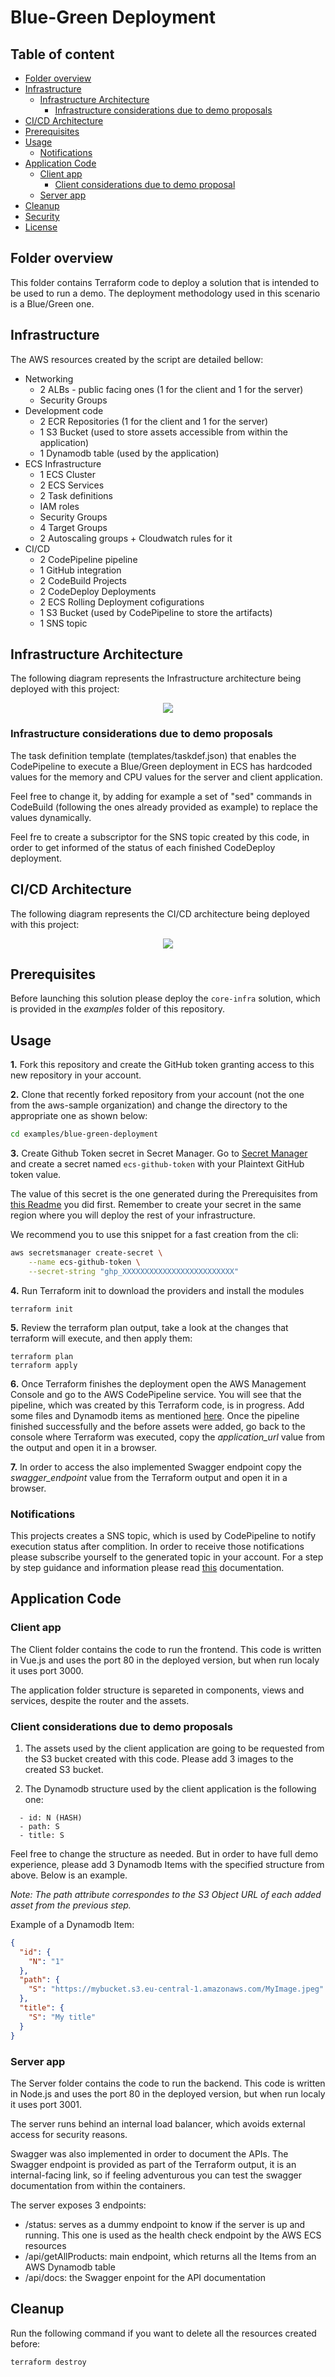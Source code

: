 # Blue-Green Deployment

## Table of content

   * [Folder overview](#folder-overview)
   * [Infrastructure](#infrastructure)
      * [Infrastructure Architecture](#infrastructure-architecture)
        * [Infrastructure considerations due to demo proposals](#infrastructure-considerations-due-to-demo-proposals)
   * [CI/CD Architecture](#ci/cd-architecture)
   * [Prerequisites](#prerequisites)
   * [Usage](#usage)
      * [Notifications](#notifications)
   * [Application Code](#application-code)
     * [Client app](#client-app)
       * [Client considerations due to demo proposal](#client-considerations-due-to-demo-proposals)
     * [Server app](#server-app)
   * [Cleanup](#cleanup)
   * [Security](#security)
   * [License](#license)


## Folder overview

This folder contains Terraform code to deploy a solution that is intended to be used to run a demo. The deployment methodology used in this scenario is a Blue/Green one.

## Infrastructure

The AWS resources created by the script are detailed bellow:

- Networking
    - 2 ALBs - public facing ones (1 for the client and 1 for the server)
    - Security Groups
- Development code
    - 2 ECR Repositories (1 for the client and 1 for the server)
    - 1 S3 Bucket (used to store assets accessible from within the application)
    - 1 Dynamodb table (used by the application)
- ECS Infrastructure
    - 1 ECS Cluster
    - 2 ECS Services
    - 2 Task definitions
    - IAM roles
    - Security Groups
    - 4 Target Groups
    - 2 Autoscaling groups + Cloudwatch rules for it
- CI/CD
    - 2 CodePipeline pipeline
    - 1 GitHub integration
    - 2 CodeBuild Projects
    - 2 CodeDeploy Deployments
    - 2 ECS Rolling Deployment cofigurations
    - 1 S3 Bucket (used by CodePipeline to store the artifacts)
    - 1 SNS topic

## Infrastructure Architecture

The following diagram represents the Infrastructure architecture being deployed with this project:

<p align="center">
  <img src="../../docs/infrastructure_architecture.png"/>
</p>

### Infrastructure considerations due to demo proposals
The task definition template (templates/taskdef.json) that enables the CodePipeline to execute a Blue/Green deployment in ECS has hardcoded values for the memory and CPU values for the server and client application.

Feel free to change it, by adding for example a set of "sed" commands in CodeBuild (following the ones already provided as example) to replace the values dynamically.

Feel fre to create a subscriptor for the SNS topic created by this code, in order to get informed of the status of each finished CodeDeploy deployment.

## CI/CD Architecture

The following diagram represents the CI/CD architecture being deployed with this project:

<p align="center">
  <img src="../../docs/cicd_architecture_bluegreen.png"/>
</p>

## Prerequisites
Before launching this solution please deploy the `core-infra` solution, which is provided in the *examples* folder of this repository.

## Usage

**1.** Fork this repository and create the GitHub token granting access to this new repository in your account.

**2.** Clone that recently forked repository from your account (not the one from the aws-sample organization) and change the directory to the appropriate one as shown below:

```bash
cd examples/blue-green-deployment
```

**3.** Create Github Token secret in Secret Manager. Go to [Secret Manager](https://console.aws.amazon.com/secretsmanager/secret) and create a secret named `ecs-github-token` with your Plaintext GitHub token value. 

The value of this secret is the one generated during the Prerequisites from [this Readme](../core-infra/README.md#prerequisites) you did first. Remember to create your secret in the same region where you will deploy the rest of your infrastructure.

We recommend you to use this snippet for a fast creation from the cli:

```bash
aws secretsmanager create-secret \
    --name ecs-github-token \
    --secret-string "ghp_XXXXXXXXXXXXXXXXXXXXXXXXX"
```

**4.** Run Terraform init to download the providers and install the modules

```shell
terraform init
```

**5.** Review the terraform plan output, take a look at the changes that terraform will execute, and then apply them:

```shell
terraform plan
terraform apply
```

**6.** Once Terraform finishes the deployment open the AWS Management Console and go to the AWS CodePipeline service. You will see that the pipeline, which was created by this Terraform code, is in progress. Add some files and Dynamodb items as mentioned [here](#client-considerations-due-to-demo-proposals). Once the pipeline finished successfully and the before assets were added, go back to the console where Terraform was executed, copy the *application_url* value from the output and open it in a browser.

**7.** In order to access the also implemented Swagger endpoint copy the *swagger_endpoint* value from the Terraform output and open it in a browser.

### Notifications

This projects creates a SNS topic, which is used by CodePipeline to notify execution status after complition. In order to receive those notifications please subscribe yourself to the generated topic in your account. For a step by step guidance and information please read [this](https://docs.aws.amazon.com/sns/latest/dg/sns-create-subscribe-endpoint-to-topic.html) documentation.

## Application Code

### Client app

The Client folder contains the code to run the frontend. This code is written in Vue.js and uses the port 80 in the deployed version, but when run localy it uses port 3000.

The application folder structure is separeted in components, views and services, despite the router and the assets.

### Client considerations due to demo proposals
1) The assets used by the client application are going to be requested from the S3 bucket created with this code. Please add 3 images to the created S3 bucket.

2) The Dynamodb structure used by the client application is the following one:

```shell
  - id: N (HASH)
  - path: S
  - title: S
```
Feel free to change the structure as needed. But in order to have full demo experience, please add 3 Dynamodb Items with the specified structure from above. Below is an example.

*Note: The path attribute correspondes to the S3 Object URL of each added asset from the previous step.*

Example of a Dynamodb Item:

```json
{
  "id": {
    "N": "1"
  },
  "path": {
    "S": "https://mybucket.s3.eu-central-1.amazonaws.com/MyImage.jpeg"
  },
  "title": {
    "S": "My title"
  }
}
```

### Server app

The Server folder contains the code to run the backend. This code is written in Node.js and uses the port 80 in the deployed version, but when run localy it uses port 3001.

The server runs behind an internal load balancer, which avoids external access for security reasons.

Swagger was also implemented in order to document the APIs. The Swagger endpoint is provided as part of the Terraform output, it is an internal-facing link, so if feeling adventurous you can test the swagger documentation from within the containers.

The server exposes 3 endpoints:
- /status: serves as a dummy endpoint to know if the server is up and running. This one is used as the health check endpoint by the AWS ECS resources
- /api/getAllProducts: main endpoint, which returns all the Items from an AWS Dynamodb table
- /api/docs: the Swagger enpoint for the API documentation

## Cleanup

Run the following command if you want to delete all the resources created before:

```shell
terraform destroy
```
